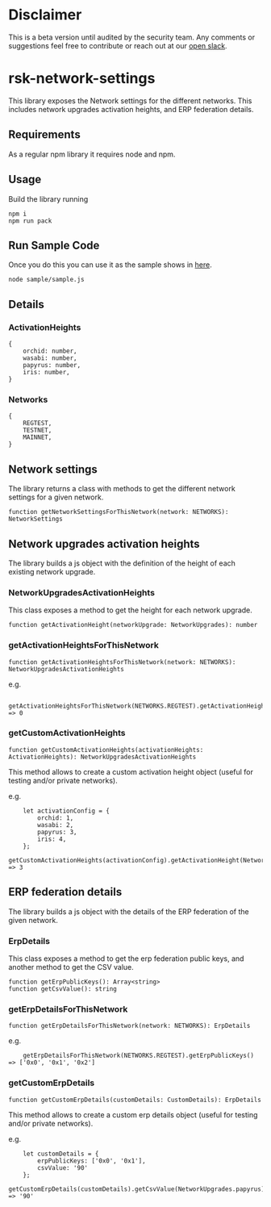 # Disclaimer

This is a beta version until audited by the security team. Any comments or suggestions feel free to contribute or reach out at our [open slack](https://developers.rsk.co/slack).

# rsk-network-settings

This library exposes the Network settings for the different networks. This includes network upgrades activation heights, and ERP federation details.

## Requirements

As a regular npm library it requires node and npm.

## Usage

Build the library running
```
npm i
npm run pack
```

## Run Sample Code

Once you do this you can use it as the sample shows in [here](samples/sample.js).
```
node sample/sample.js
```

## Details

### ActivationHeights

```
{
    orchid: number,
    wasabi: number,
    papyrus: number,
    iris: number,
}
```

### Networks

```
{
    REGTEST,
    TESTNET,
    MAINNET,
}
```

## Network settings

The library returns a class with methods to get the different network settings for a given network.

```
function getNetworkSettingsForThisNetwork(network: NETWORKS): NetworkSettings
```

## Network upgrades activation heights

The library builds a js object with the definition of the height of each existing network upgrade.


### NetworkUpgradesActivationHeights

This class exposes a method to get the height for each network upgrade.
```
function getActivationHeight(networkUpgrade: NetworkUpgrades): number
```

### getActivationHeightsForThisNetwork

```
function getActivationHeightsForThisNetwork(network: NETWORKS): NetworkUpgradesActivationHeights
```

e.g.
```
    getActivationHeightsForThisNetwork(NETWORKS.REGTEST).getActivationHeight(NetworkUpgrades.orchid) => 0
```

### getCustomActivationHeights

```
function getCustomActivationHeights(activationHeights: ActivationHeights): NetworkUpgradesActivationHeights
```

This method allows to create a custom activation height object (useful for testing and/or private networks).

e.g.
```
    let activationConfig = {
        orchid: 1,
        wasabi: 2,
        papyrus: 3,
        iris: 4,
    };
    getCustomActivationHeights(activationConfig).getActivationHeight(NetworkUpgrades.papyrus) => 3
```

## ERP federation details

The library builds a js object with the details of the ERP federation of the given network.

### ErpDetails

This class exposes a method to get the erp federation public keys, and another method to get the CSV value.
```
function getErpPublicKeys(): Array<string>
function getCsvValue(): string
```

### getErpDetailsForThisNetwork

```
function getErpDetailsForThisNetwork(network: NETWORKS): ErpDetails
```

e.g.
```
    getErpDetailsForThisNetwork(NETWORKS.REGTEST).getErpPublicKeys() => ['0x0', '0x1', '0x2']
```

### getCustomErpDetails

```
function getCustomErpDetails(customDetails: CustomDetails): ErpDetails
```

This method allows to create a custom erp details object (useful for testing and/or private networks).

e.g.
```
    let customDetails = {
        erpPublicKeys: ['0x0', '0x1'],
        csvValue: '90'
    };
    getCustomErpDetails(customDetails).getCsvValue(NetworkUpgrades.papyrus) => '90'
```
